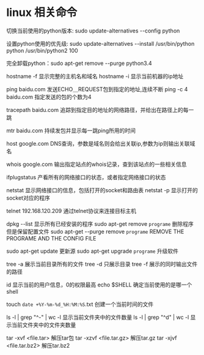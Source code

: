 # linux 相关命令

切换当前使用的python版本: sudo update-alternatives --config python

设置python使用的优先级: sudo update-alternatives --install /usr/bin/python python /usr/bin/python2 100

完全卸载python：sudo apt-get remove --purge python3.4

hostname -f     显示完整的主机名和域名
hostname -i     显示当前机器的ip地址

ping baidu.com          发送ECHO＿REQUEST包到指定的地址,连续不断
ping -c 4 baidu.com     指定发送的包的个数为4

tracepath baidu.com     追踪到指定目的地址的网络路径，并给出在路径上的每一跳

mtr baidu.com       持续发包并显示每一跳ping所用的时间

host google.com     DNS查询，参数是域名则会给出关联ip,参数为ip则输出关联域名

whois google.com    输出指定站点的whois记录，查到该站点的一些相关信息

ifplugstatus        产看所有的网络接口的状态，或者指定网络接口的状态

netstat         显示网络接口的信息，包括打开的socket和路由表
netstat -p      显示打开的socket对应的程序

telnet 192.168.120.209          通过telnet协议来连接目标主机

dpkg --list     显示所有已经安装的程序
sudo apt-get remove `programe`      删除程序但是保留配置文件
sudo apt-get --purge remove `programe`      REMOVE THE PROGRAME AND THE CONFIG FILE

sudo apt-get update     更新源
sudo apt-get upgrade `programe`     升级软件

tree -a     展示当前目录所有的文件
tree -d     只展示目录
tree -f     展示的同时输出文件的路径

id      显示当前的用户信息，0的权限最高
echo $SHELL     确定当前使用的是哪一个shell

touch `date +%Y-%m-%d_%H:%M:%S`.txt     创建一个当前时间的文件

ls -l | grep "^-" | wc -l       显示当前文件夹中的文件数量
ls -l | grep "^d" | wc -l       显示当前文件夹中的文件夹数量

tar -xvf <file.tar>     解压tar包
tar -xzvf <file.tar.gz>     解压tar.gz
tar -xjvf <file.tar.bz2>        解压tar.bz2